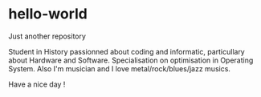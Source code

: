 # hello-world
Just another repository

Student in History passionned about coding and informatic, particullary about Hardware and Software.
Specialisation on optimisation in Operating System.
Also I'm musician and I love metal/rock/blues/jazz musics.

Have a nice day !
